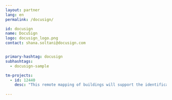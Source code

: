 ```yaml
---
layout: partner
lang: en
permalink: /docusign/

id: docusign
name: DocuSign
logo: docusign_logo.png
contact: shana.soltani@docusign.com


primary-hashtag: docusign
subhashtags:
  - docusign-sample

tm-projects:
  - id: 12440
    desc: "This remote mapping of buildings will support the identification and characterization of settlements, as well as the implementation of planned activities and largely the generation of data for humanitarian activities."
    
---
```

